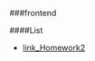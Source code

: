 ###frontend

####List
- [link_Homework2](https://binkaarushankina.github.io/FrontEnd/AIT/03_CSS_Homework2_27_04_2023/)